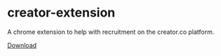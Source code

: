 # creator-extension
A chrome extension to help with recruitment on the creator.co platform.

[Download](https://github.com/lucasging/creator-extension/archive/refs/heads/main.zip)

